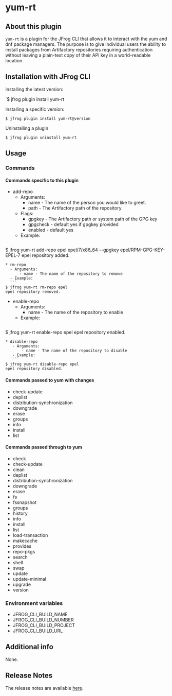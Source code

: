 # yum-rt

## About this plugin
`yum-rt` is a plugin for the JFrog CLI that allows it to interact with the yum and dnf package managers.
The purpose is to give individual users the ability to install packages from Artifactory repositories requiring authentication without leaving a plain-text copy of their API key in a world-readable location.

## Installation with JFrog CLI
Installing the latest version:

`$ jfrog plugin install yum-rt

Installing a specific version:

`$ jfrog plugin install yum-rt@version`

Uninstalling a plugin

`$ jfrog plugin uninstall yum-rt`

## Usage
### Commands
#### Commands specific to this plugin
 * add-repo
    - Arguments:
        - name - The name of the person you would like to greet.
        - path - The Artifactory path of the repository
    - Flags:
        - gpgkey - The Artifactory path or system path of the GPG key
        - gpgcheck - default yes if gpgkey provided
        - enabled - default yes
    - Example:
    ```
  $ jfrog yum-rt add-repo epel epel/7/x86_64 --gpgkey epel/RPM-GPG-KEY-EPEL-7
  epel repository added.
  ```
 * rm-repo
    - Arguments:
        - name - The name of the repository to remove
    - Example:
    ```
 $ jfrog yum-rt rm-repo epel
 epel repository removed.
 ```
 * enable-repo
    - Arguments:
        - name - The name of the repository to enable
    - Example:
    ```
 $ jfrog yum-rt enable-repo epel
 epel repository enabled.
 ```
 * disable-repo
    - Arguments:
        - name - The name of the repository to disable
    - Example:
    ```
 $ jfrog yum-rt disable-repo epel
 epel repository disabled.
 ```

#### Commands passed to yum with changes
 * check-update
 * deplist
 * distribution-synchronization
 * downgrade
 * erase
 * groups
 * info
 * install
 * list

#### Commands passed through to yum
 * check
 * check-update
 * clean
 * deplist
 * distribution-synchronization
 * downgrade
 * erase
 * fs
 * fssnapshot
 * groups
 * history
 * info
 * install
 * list
 * load-transaction
 * makecache
 * provides
 * repo-pkgs
 * search
 * shell
 * swap
 * update
 * update-minimal
 * upgrade
 * version

### Environment variables
* JFROG_CLI_BUILD_NAME
* JFROG_CLI_BUILD_NUMBER
* JFROG_CLI_BUILD_PROJECT
* JFROG_CLI_BUILD_URL

## Additional info
None.

## Release Notes
The release notes are available [here](RELEASE.md).

